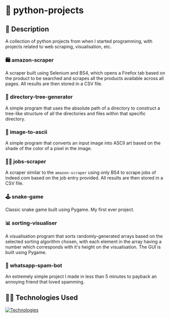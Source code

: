 # 🐍 python-projects

## 📃 Description
A collection of python projects from when I started programming, with projects related to web scraping, visualisation, etc.

### 🛍 amazon-scraper
A scraper built using Selenium and BS4, which opens a Firefox tab based on the product to be searched and scrapes all the products available across all pages. All results are then stored in a CSV file.

### 📁 directory-tree-generator
A simple program that uses the absolute path of a directory to construct a tree-like structure of all the directories and files within that specific directory.

### 🎨 image-to-ascii
A simple program that converts an input image into ASCII art based on the shade of the color of a pixel in the image.

### 👨‍🏭 jobs-scraper
A scraper similar to the ```amazon-scraper``` using only BS4 to scrape jobs of indeed.com based on the job entry provided. All results are then stored in a CSV file.

### 🕹 snake-game
Classic snake game built using Pygame. My first ever project.

### 📊 sorting-visualiser
A visualisation program that sorts randomly-generated arrays based on the selected sorting algorithm chosen, with each element in the array having a number which corresponds with it's height on the visualisation. The GUI is built using Pygame.

### 💬 whatsapp-spam-bot
An extremely simple project I made in less than 5 minutes to payback an annoying friend that loved spamming.

## 👩‍💻 Technologies Used
[![Technologies](https://skillicons.dev/icons?i=python,selenium&theme=dark)](https://skillicons.dev)

